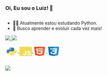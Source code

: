 ### Oi, Eu sou o Luiz! 👋

##

- 👨‍💻 Atualmente estou estudando Python.
- 👊 Busco aprender e evoluir cada vez mais!

<div>
  <a href="https://github.com/luizliva">
  <img height="180em" src="https://github-readme-stats.vercel.app/api?username=luizliva&show_icons=true&theme=darcula&include_all_commits=true&count_private=true"/>
  <img height="180em" src="https://i.picasion.com/pic92/3c5a1cd07a9ae6bcf235d50317ee66ee.gif"/>
   
</div>
<div style="display: inline_block"><br>
<img align="center" alt="Luiz-Python" height="30" width="40" src="https://raw.githubusercontent.com/devicons/devicon/master/icons/python/python-original.svg">
<img align="center" alt="Luiz-Js" height="30" width="40" src="https://raw.githubusercontent.com/devicons/devicon/master/icons/javascript/javascript-plain.svg">
<img align="center" alt="Luiz-HTML" height="30" width="40" src="https://raw.githubusercontent.com/devicons/devicon/master/icons/html5/html5-original.svg">
<img align="center" alt="Luiz-CSS" height="30" width="40" src="https://raw.githubusercontent.com/devicons/devicon/master/icons/css3/css3-original.svg">
</div>
  
##
  
<div> 
  <a href = "mailto:contatoluizmiguelsilva@gmail.com"><img src="https://img.shields.io/badge/-Gmail-%23333?style=for-the-badge&logo=gmail&logoColor=white" target="_blank"></a>

</div>
